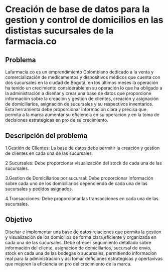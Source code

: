 # Creación de base de datos para la gestion y control de domicilios en las dististas sucursales de la farmacia.co

## Problema
Lafarmacia.co es un emprendimiento Colombiano dedicado a la venta y comercialización de medicamentos y dispositivos médicos que cuenta con dos sucursales en la ciudad de Bogotá, en los últimos meses la operación ha tenido un crecimiento considerable en su operación lo que ha obligado a la administración a diseñar y crear una base de datos que proporcione  información sobre la creación y gestion de clientes, creación y asignación de domiciliarios, asignación de sucursales y su respectivos inventarios. Esta herramienta debe proporcionar informacion clara y precisa que permita a la marca aumentar su eficiencia en su operacion y en la toma de decisiones estrategicas en pro de su crecimiento.

## Descripción del problema

1.Gestión de Clientes: La base de datos debe permitir la creación y gestion de clientes en cada una de las sucursales. 

2 Sucursales: Debe proporcionar visualización del stock de cada una de las sucursales. 

3.Gestion de Domiciliarios por sucursal:  Debe proporcionar información sobre cada uno de los domiciliarios dependiendo de cada una de las sucursales y pedidos asignados.

4.Transacciones: Debe proporcionar las transacciones en cada una de las sucursales.


## Objetivo

Diseñar e implementar una base de datos relaciones que permita la gestion y visualización de los domicilios de forma clara,eficiente y organizada en cada una de las sucursales. Debe ofrecer seguimiento detallado sobre información del cliente, asignacion de domiciliarios, sucursal de envio, stock en cada una de las bodegas o sucursales, permitiendo informacion real para la administración y así tomar deficiones estrategicas y opertavivas que mejoren la eficiencia en pro del crecimiento de la marca.
